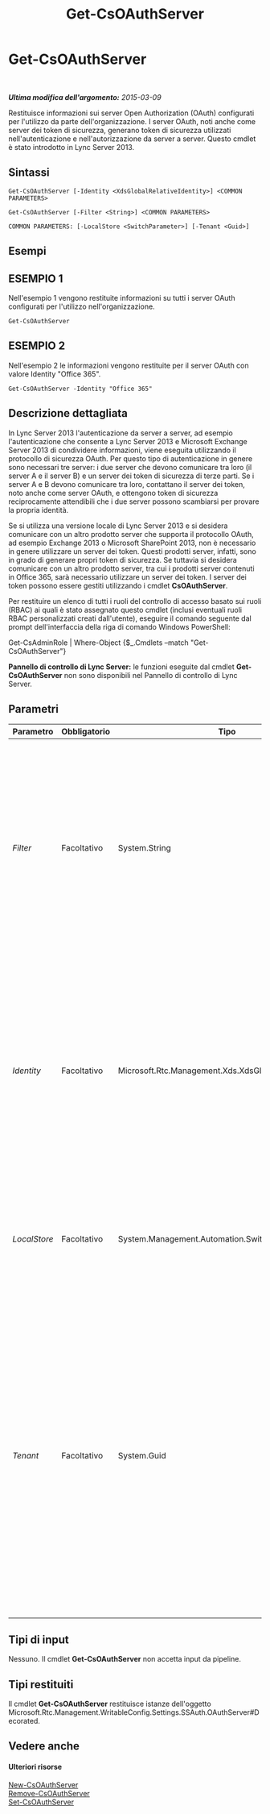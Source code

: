 ﻿---
title: Get-CsOAuthServer
TOCTitle: Get-CsOAuthServer
ms:assetid: c2a61eb0-cdff-4069-99e4-2bdf42812f47
ms:mtpsurl: https://technet.microsoft.com/it-it/library/JJ205238(v=OCS.15)
ms:contentKeyID: 49301901
ms.date: 08/24/2015
mtps_version: v=OCS.15
ms.translationtype: HT
---

# Get-CsOAuthServer

 

_**Ultima modifica dell'argomento:** 2015-03-09_

Restituisce informazioni sui server Open Authorization (OAuth) configurati per l'utilizzo da parte dell'organizzazione. I server OAuth, noti anche come server dei token di sicurezza, generano token di sicurezza utilizzati nell'autenticazione e nell'autorizzazione da server a server. Questo cmdlet è stato introdotto in Lync Server 2013.

## Sintassi

    Get-CsOAuthServer [-Identity <XdsGlobalRelativeIdentity>] <COMMON PARAMETERS>

    Get-CsOAuthServer [-Filter <String>] <COMMON PARAMETERS>

    COMMON PARAMETERS: [-LocalStore <SwitchParameter>] [-Tenant <Guid>]

## Esempi

## ESEMPIO 1

Nell'esempio 1 vengono restituite informazioni su tutti i server OAuth configurati per l'utilizzo nell'organizzazione.

    Get-CsOAuthServer

## ESEMPIO 2

Nell'esempio 2 le informazioni vengono restituite per il server OAuth con valore Identity "Office 365".

    Get-CsOAuthServer -Identity "Office 365"

## Descrizione dettagliata

In Lync Server 2013 l'autenticazione da server a server, ad esempio l'autenticazione che consente a Lync Server 2013 e Microsoft Exchange Server 2013 di condividere informazioni, viene eseguita utilizzando il protocollo di sicurezza OAuth. Per questo tipo di autenticazione in genere sono necessari tre server: i due server che devono comunicare tra loro (il server A e il server B) e un server dei token di sicurezza di terze parti. Se i server A e B devono comunicare tra loro, contattano il server dei token, noto anche come server OAuth, e ottengono token di sicurezza reciprocamente attendibili che i due server possono scambiarsi per provare la propria identità.

Se si utilizza una versione locale di Lync Server 2013 e si desidera comunicare con un altro prodotto server che supporta il protocollo OAuth, ad esempio Exchange 2013 o Microsoft SharePoint 2013, non è necessario in genere utilizzare un server dei token. Questi prodotti server, infatti, sono in grado di generare propri token di sicurezza. Se tuttavia si desidera comunicare con un altro prodotto server, tra cui i prodotti server contenuti in Office 365, sarà necessario utilizzare un server dei token. I server dei token possono essere gestiti utilizzando i cmdlet **CsOAuthServer**.

Per restituire un elenco di tutti i ruoli del controllo di accesso basato sui ruoli (RBAC) ai quali è stato assegnato questo cmdlet (inclusi eventuali ruoli RBAC personalizzati creati dall'utente), eseguire il comando seguente dal prompt dell'interfaccia della riga di comando Windows PowerShell:

Get-CsAdminRole | Where-Object {$\_.Cmdlets –match "Get-CsOAuthServer"}

**Pannello di controllo di Lync Server:** le funzioni eseguite dal cmdlet **Get-CsOAuthServer** non sono disponibili nel Pannello di controllo di Lync Server.

## Parametri


<table>
<colgroup>
<col style="width: 25%" />
<col style="width: 25%" />
<col style="width: 25%" />
<col style="width: 25%" />
</colgroup>
<thead>
<tr class="header">
<th>Parametro</th>
<th>Obbligatorio</th>
<th>Tipo</th>
<th>Descrizione</th>
</tr>
</thead>
<tbody>
<tr class="odd">
<td><p><em>Filter</em></p></td>
<td><p>Facoltativo</p></td>
<td><p>System.String</p></td>
<td><p>Consente di utilizzare i caratteri jolly per restituire uno o più server OAuth. Ad esempio, per restituire tutti i server OAuth aventi un valore Identity contenente il valore stringa &quot;Microsoft&quot;, utilizzare la sintassi seguente:</p>
<p>-Filter &quot;*Microsoft*&quot;</p></td>
</tr>
<tr class="even">
<td><p><em>Identity</em></p></td>
<td><p>Facoltativo</p></td>
<td><p>Microsoft.Rtc.Management.Xds.XdsGlobalRelativeIdentity</p></td>
<td><p>Identificatore univoco per il server OAuth da restituire. Esempio:</p>
<p>-Identity &quot;Office 365&quot;</p>
<p>Se né il parametro Identity né il parametro Filter vengono inclusi nel comando, il cmdlet <strong>Get-CsOAuthServer</strong> restituirà informazioni su tutti i server OAuth.</p></td>
</tr>
<tr class="odd">
<td><p><em>LocalStore</em></p></td>
<td><p>Facoltativo</p></td>
<td><p>System.Management.Automation.SwitchParameter</p></td>
<td><p>Recupera il dati del servizio OAuth dalla replica locale dell'Archivio di gestione centrale anziché dall'archivio stesso.</p></td>
</tr>
<tr class="even">
<td><p><em>Tenant</em></p></td>
<td><p>Facoltativo</p></td>
<td><p>System.Guid</p></td>
<td><p>Identificatore univoco globale (GUID) dell'account tenant di Skype for Business online di cui è necessario recuperare le impostazioni del server OAuth.</p>
<p>Esempio:</p>
<p>–Tenant &quot;38aad667-af54-4397-aaa7-e94c79ec2308&quot;</p>
<p>È possibile restituire l'ID di ogni tenant eseguendo questo comando:</p>
<p>Get-CsTenant | Select-Object DisplayName, TenantID</p></td>
</tr>
</tbody>
</table>


## Tipi di input

Nessuno. Il cmdlet **Get-CsOAuthServer** non accetta input da pipeline.

## Tipi restituiti

Il cmdlet **Get-CsOAuthServer** restituisce istanze dell'oggetto Microsoft.Rtc.Management.WritableConfig.Settings.SSAuth.OAuthServer\#Decorated.

## Vedere anche

#### Ulteriori risorse

[New-CsOAuthServer](new-csoauthserver.md)  
[Remove-CsOAuthServer](remove-csoauthserver.md)  
[Set-CsOAuthServer](set-csoauthserver.md)


